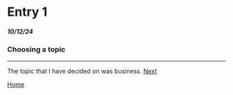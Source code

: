 # Entry 1
##### 10/12/24
### Choosing a topic

---
The topic that I have decided on was business.
[Next](entry02.md)

[Home](../README.md)
